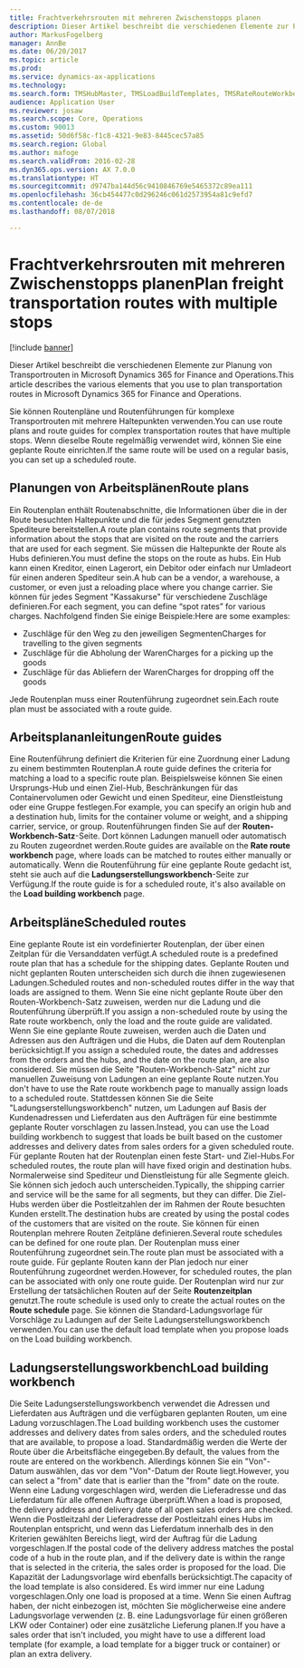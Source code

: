 ```yaml
---
title: Frachtverkehrsrouten mit mehreren Zwischenstopps planen
description: Dieser Artikel beschreibt die verschiedenen Elemente zur Planung von Transportrouten in Microsoft Dynamics 365 for Finance and Operations.
author: MarkusFogelberg
manager: AnnBe
ms.date: 06/20/2017
ms.topic: article
ms.prod: 
ms.service: dynamics-ax-applications
ms.technology: 
ms.search.form: TMSHubMaster, TMSLoadBuildTemplates, TMSRateRouteWorkbench, TMSRouteGuide, TMSRoutePlan, TMSRouteWorkbench, WHSLoadTemplate
audience: Application User
ms.reviewer: josaw
ms.search.scope: Core, Operations
ms.custom: 90013
ms.assetid: 50d6f58c-f1c8-4321-9e83-8445cec57a85
ms.search.region: Global
ms.author: mafoge
ms.search.validFrom: 2016-02-28
ms.dyn365.ops.version: AX 7.0.0
ms.translationtype: HT
ms.sourcegitcommit: d9747ba144d56c9410846769e5465372c89ea111
ms.openlocfilehash: 36cb454477c0d296246c061d2573954a81c9efd7
ms.contentlocale: de-de
ms.lasthandoff: 08/07/2018

---
```


# <a name="plan-freight-transportation-routes-with-multiple-stops"></a><span data-ttu-id="dfa19-103">Frachtverkehrsrouten mit mehreren Zwischenstopps planen</span><span class="sxs-lookup"><span data-stu-id="dfa19-103">Plan freight transportation routes with multiple stops</span></span>

[!include [banner](../includes/banner.md)]

<span data-ttu-id="dfa19-104">Dieser Artikel beschreibt die verschiedenen Elemente zur Planung von Transportrouten in Microsoft Dynamics 365 for Finance and Operations.</span><span class="sxs-lookup"><span data-stu-id="dfa19-104">This article describes the various elements that you use to plan transportation routes in Microsoft Dynamics 365 for Finance and Operations.</span></span>

<span data-ttu-id="dfa19-105">Sie können Routenpläne und Routenführungen für komplexe Transportrouten mit mehrere Haltepunkten verwenden.</span><span class="sxs-lookup"><span data-stu-id="dfa19-105">You can use route plans and route guides for complex transportation routes that have multiple stops.</span></span> <span data-ttu-id="dfa19-106">Wenn dieselbe Route regelmäßig verwendet wird, können Sie eine geplante Route einrichten.</span><span class="sxs-lookup"><span data-stu-id="dfa19-106">If the same route will be used on a regular basis, you can set up a scheduled route.</span></span>

## <a name="route-plans"></a><span data-ttu-id="dfa19-107">Planungen von Arbeitsplänen</span><span class="sxs-lookup"><span data-stu-id="dfa19-107">Route plans</span></span>
<span data-ttu-id="dfa19-108">Ein Routenplan enthält Routenabschnitte, die Informationen über die in der Route besuchten Haltepunkte und die für jedes Segment genutzten Spediteure bereitstellen.</span><span class="sxs-lookup"><span data-stu-id="dfa19-108">A route plan contains route segments that provide information about the stops that are visited on the route and the carriers that are used for each segment.</span></span> <span data-ttu-id="dfa19-109">Sie müssen die Haltepunkte der Route als Hubs definieren.</span><span class="sxs-lookup"><span data-stu-id="dfa19-109">You must define the stops on the route as hubs.</span></span> <span data-ttu-id="dfa19-110">Ein Hub kann einen Kreditor, einen Lagerort, ein Debitor oder einfach nur Umladeort für einen anderen Spediteur sein.</span><span class="sxs-lookup"><span data-stu-id="dfa19-110">A hub can be a vendor, a warehouse, a customer, or even just a reloading place where you change carrier.</span></span> <span data-ttu-id="dfa19-111">Sie können für jedes Segment "Kassakurse" für verschiedene Zuschläge definieren.</span><span class="sxs-lookup"><span data-stu-id="dfa19-111">For each segment, you can define “spot rates” for various charges.</span></span> <span data-ttu-id="dfa19-112">Nachfolgend finden Sie einige Beispiele:</span><span class="sxs-lookup"><span data-stu-id="dfa19-112">Here are some examples:</span></span>

-   <span data-ttu-id="dfa19-113">Zuschläge für den Weg zu den jeweiligen Segmenten</span><span class="sxs-lookup"><span data-stu-id="dfa19-113">Charges for travelling to the given segments</span></span>
-   <span data-ttu-id="dfa19-114">Zuschläge für die Abholung der Waren</span><span class="sxs-lookup"><span data-stu-id="dfa19-114">Charges for a picking up the goods</span></span>
-   <span data-ttu-id="dfa19-115">Zuschläge für das Abliefern der Waren</span><span class="sxs-lookup"><span data-stu-id="dfa19-115">Charges for dropping off the goods</span></span>

<span data-ttu-id="dfa19-116">Jede Routenplan muss einer Routenführung zugeordnet sein.</span><span class="sxs-lookup"><span data-stu-id="dfa19-116">Each route plan must be associated with a route guide.</span></span>

## <a name="route-guides"></a><span data-ttu-id="dfa19-117">Arbeitsplananleitungen</span><span class="sxs-lookup"><span data-stu-id="dfa19-117">Route guides</span></span>
<span data-ttu-id="dfa19-118">Eine Routenführung definiert die Kriterien für eine Zuordnung einer Ladung zu einem bestimmten Routenplan.</span><span class="sxs-lookup"><span data-stu-id="dfa19-118">A route guide defines the criteria for matching a load to a specific route plan.</span></span> <span data-ttu-id="dfa19-119">Beispielsweise können Sie einen Ursprungs-Hub und einen Ziel-Hub, Beschränkungen für das Containervolumen oder Gewicht und einen Spediteur, eine Dienstleistung oder eine Gruppe festlegen.</span><span class="sxs-lookup"><span data-stu-id="dfa19-119">For example, you can specify an origin hub and a destination hub, limits for the container volume or weight, and a shipping carrier, service, or group.</span></span> <span data-ttu-id="dfa19-120">Routenführungen finden Sie auf der **Routen-Workbench-Satz**-Seite. Dort können Ladungen manuell oder automatisch zu Routen zugeordnet werden.</span><span class="sxs-lookup"><span data-stu-id="dfa19-120">Route guides are available on the **Rate route workbench** page, where loads can be matched to routes either manually or automatically.</span></span> <span data-ttu-id="dfa19-121">Wenn die Routenführung für eine geplante Route gedacht ist, steht sie auch auf die **Ladungserstellungsworkbench**-Seite zur Verfügung.</span><span class="sxs-lookup"><span data-stu-id="dfa19-121">If the route guide is for a scheduled route, it's also available on the **Load building workbench** page.</span></span>

## <a name="scheduled-routes"></a><span data-ttu-id="dfa19-122">Arbeitspläne</span><span class="sxs-lookup"><span data-stu-id="dfa19-122">Scheduled routes</span></span>
<span data-ttu-id="dfa19-123">Eine geplante Route ist ein vordefinierter Routenplan, der über einen Zeitplan für die Versanddaten verfügt.</span><span class="sxs-lookup"><span data-stu-id="dfa19-123">A scheduled route is a predefined route plan that has a schedule for the shipping dates.</span></span> <span data-ttu-id="dfa19-124">Geplante Routen und nicht geplanten Routen unterscheiden sich durch die ihnen zugewiesenen Ladungen.</span><span class="sxs-lookup"><span data-stu-id="dfa19-124">Scheduled routes and non-scheduled routes differ in the way that loads are assigned to them.</span></span> <span data-ttu-id="dfa19-125">Wenn Sie eine nicht geplante Route über den Routen-Workbench-Satz zuweisen, werden nur die Ladung und die Routenführung überprüft.</span><span class="sxs-lookup"><span data-stu-id="dfa19-125">If you assign a non-scheduled route by using the Rate route workbench, only the load and the route guide are validated.</span></span> <span data-ttu-id="dfa19-126">Wenn Sie eine geplante Route zuweisen, werden auch die Daten und Adressen aus den Aufträgen und die Hubs, die Daten auf dem Routenplan berücksichtigt.</span><span class="sxs-lookup"><span data-stu-id="dfa19-126">If you assign a scheduled route, the dates and addresses from the orders and the hubs, and the date on the route plan, are also considered.</span></span> <span data-ttu-id="dfa19-127">Sie müssen die Seite "Routen-Workbench-Satz" nicht zur manuellen Zuweisung von Ladungen an eine geplante Route nutzen.</span><span class="sxs-lookup"><span data-stu-id="dfa19-127">You don't have to use the Rate route workbench page to manually assign loads to a scheduled route.</span></span> <span data-ttu-id="dfa19-128">Stattdessen können Sie die Seite "Ladungserstellungsworkbench" nutzen, um Ladungen auf Basis der Kundenadressen und Lieferdaten aus den Aufträgen für eine bestimmte geplante Router vorschlagen zu lassen.</span><span class="sxs-lookup"><span data-stu-id="dfa19-128">Instead, you can use the Load building workbench to suggest that loads be built based on the customer addresses and delivery dates from sales orders for a given scheduled route.</span></span> <span data-ttu-id="dfa19-129">Für geplante Routen hat der Routenplan einen feste Start- und Ziel-Hubs.</span><span class="sxs-lookup"><span data-stu-id="dfa19-129">For scheduled routes, the route plan will have fixed origin and destination hubs.</span></span> <span data-ttu-id="dfa19-130">Normalerweise sind Spediteur und Dienstleistung für alle Segmente gleich. Sie können sich jedoch auch unterscheiden.</span><span class="sxs-lookup"><span data-stu-id="dfa19-130">Typically, the shipping carrier and service will be the same for all segments, but they can differ.</span></span> <span data-ttu-id="dfa19-131">Die Ziel-Hubs werden über die Postleitzahlen der im Rahmen der Route besuchten Kunden erstellt.</span><span class="sxs-lookup"><span data-stu-id="dfa19-131">The destination hubs are created by using the postal codes of the customers that are visited on the route.</span></span> <span data-ttu-id="dfa19-132">Sie können für einen Routenplan mehrere Routen Zeitpläne definieren.</span><span class="sxs-lookup"><span data-stu-id="dfa19-132">Several route schedules can be defined for one route plan.</span></span> <span data-ttu-id="dfa19-133">Der Routenplan muss einer Routenführung zugeordnet sein.</span><span class="sxs-lookup"><span data-stu-id="dfa19-133">The route plan must be associated with a route guide.</span></span> <span data-ttu-id="dfa19-134">Für geplante Routen kann der Plan jedoch nur einer Routenführung zugeordnet werden.</span><span class="sxs-lookup"><span data-stu-id="dfa19-134">However, for scheduled routes, the plan can be associated with only one route guide.</span></span> <span data-ttu-id="dfa19-135">Der Routenplan wird nur zur Erstellung der tatsächlichen Routen auf der Seite **Routenzeitplan** genutzt.</span><span class="sxs-lookup"><span data-stu-id="dfa19-135">The route schedule is used only to create the actual routes on the **Route schedule** page.</span></span> <span data-ttu-id="dfa19-136">Sie können die Standard-Ladungsvorlage für Vorschläge zu Ladungen auf der Seite Ladungserstellungsworkbench verwenden.</span><span class="sxs-lookup"><span data-stu-id="dfa19-136">You can use the default load template when you propose loads on the Load building workbench.</span></span>

## <a name="load-building-workbench"></a><span data-ttu-id="dfa19-137">Ladungserstellungsworkbench</span><span class="sxs-lookup"><span data-stu-id="dfa19-137">Load building workbench</span></span>
<span data-ttu-id="dfa19-138">Die Seite Ladungserstellungsworkbench verwendet die Adressen und Lieferdaten aus Aufträgen und die verfügbaren geplanten Routen, um eine Ladung vorzuschlagen.</span><span class="sxs-lookup"><span data-stu-id="dfa19-138">The Load building workbench uses the customer addresses and delivery dates from sales orders, and the scheduled routes that are available, to propose a load.</span></span> <span data-ttu-id="dfa19-139">Standardmäßig werden die Werte der Route über die Arbeitsfläche eingegeben.</span><span class="sxs-lookup"><span data-stu-id="dfa19-139">By default, the values from the route are entered on the workbench.</span></span> <span data-ttu-id="dfa19-140">Allerdings können Sie ein "Von"-Datum auswählen, das vor dem "Von"-Datum der Route liegt.</span><span class="sxs-lookup"><span data-stu-id="dfa19-140">However, you can select a "from" date that is earlier than the "from" date on the route.</span></span> <span data-ttu-id="dfa19-141">Wenn eine Ladung vorgeschlagen wird, werden die Lieferadresse und das Lieferdatum für alle offenen Auftrage überprüft.</span><span class="sxs-lookup"><span data-stu-id="dfa19-141">When a load is proposed, the delivery address and delivery date of all open sales orders are checked.</span></span> <span data-ttu-id="dfa19-142">Wenn die Postleitzahl der Lieferadresse der Postleitzahl eines Hubs im Routenplan entspricht, und wenn das Lieferdatum innerhalb des in den Kriterien gewählten Bereichs liegt, wird der Auftrag für die Ladung vorgeschlagen.</span><span class="sxs-lookup"><span data-stu-id="dfa19-142">If the postal code of the delivery address matches the postal code of a hub in the route plan, and if the delivery date is within the range that is selected in the criteria, the sales order is proposed for the load.</span></span> <span data-ttu-id="dfa19-143">Die Kapazität der Ladungsvorlage wird ebenfalls berücksichtigt.</span><span class="sxs-lookup"><span data-stu-id="dfa19-143">The capacity of the load template is also considered.</span></span> <span data-ttu-id="dfa19-144">Es wird immer nur eine Ladung vorgeschlagen.</span><span class="sxs-lookup"><span data-stu-id="dfa19-144">Only one load is proposed at a time.</span></span> <span data-ttu-id="dfa19-145">Wenn Sie einen Auftrag haben, der nicht einbezogen ist, möchten Sie möglicherweise eine andere Ladungsvorlage verwenden (z. B. eine Ladungsvorlage für einen größeren LKW oder Container) oder eine zusätzliche Lieferung planen.</span><span class="sxs-lookup"><span data-stu-id="dfa19-145">If you have a sales order that isn't included, you might have to use a different load template (for example, a load template for a bigger truck or container) or plan an extra delivery.</span></span>




